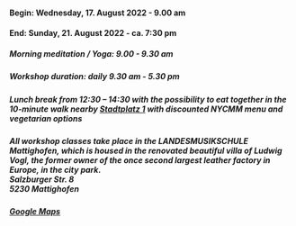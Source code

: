 #### Begin: Wednesday, 17. August 2022 - 9.00 am
#### End: Sunday, 21. August 2022 - ca. 7:30 pm

##### Morning meditation / Yoga: 9.00 - 9.30 am
##### Workshop duration: daily 9.30 am - 5.30 pm

##### Lunch break from 12:30 – 14:30 with the possibility to eat together in the 10-minute walk nearby <a href="https://stadtplatz1.at" target="_blank">Stadtplatz 1</a> with discounted NYCMM menu and vegetarian options

##### All workshop classes take place in the LANDESMUSIKSCHULE Mattighofen, which is housed in the renovated beautiful villa of Ludwig Vogl, the former owner of the once second largest leather factory in Europe, in the city park.<br>Salzburger Str. 8<br>5230 Mattighofen
##### <a href="https://www.google.com/maps/place/Landesmusikschule/@48.1004375,13.1502182,18z/data=!4m5!3m4!1s0x47742568edba74c3:0x83b971c265914afc!8m2!3d48.1004904!4d13.1512641?hl=de" target="_blank">Google Maps</a>
